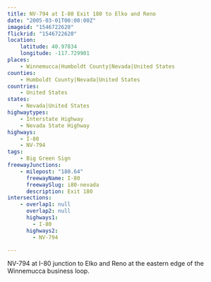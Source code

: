 ```yaml
---
title: NV-794 at I-80 Exit 180 to Elko and Reno
date: "2005-03-01T00:00:00Z"
imageid: "1546722620"
flickrid: "1546722620"
location:
    latitude: 40.97834
    longitude: -117.729901
places:
    - Winnemucca|Humboldt County|Nevada|United States
counties:
    - Humboldt County|Nevada|United States
countries:
    - United States
states:
    - Nevada|United States
highwaytypes:
    - Interstate Highway
    - Nevada State Highway
highways:
    - I-80
    - NV-794
tags:
    - Big Green Sign
freewayJunctions:
    - milepost: "180.64"
      freewayName: I-80
      freewaySlug: i80-nevada
      description: Exit 180
intersections:
    - overlap1: null
      overlap2: null
      highways1:
        - I-80
      highways2:
        - NV-794

---
```

NV-794 at I-80 junction to Elko and Reno at the eastern edge of the Winnemucca business loop.
